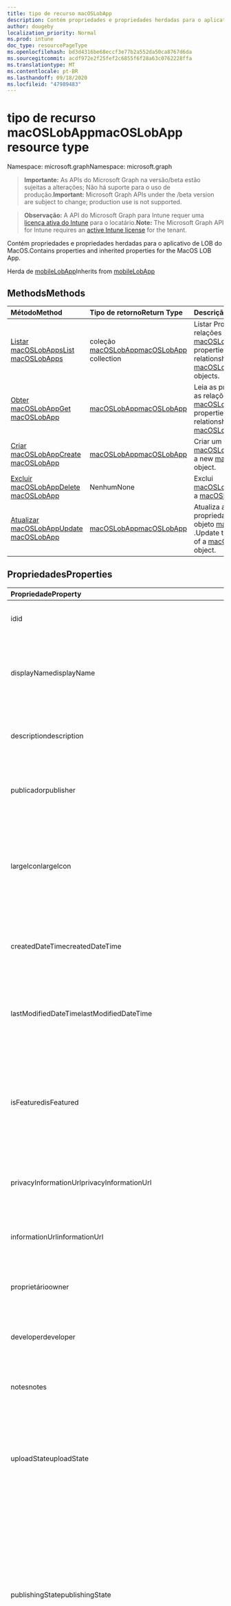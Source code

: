```yaml
---
title: tipo de recurso macOSLobApp
description: Contém propriedades e propriedades herdadas para o aplicativo de LOB do MacOS.
author: dougeby
localization_priority: Normal
ms.prod: intune
doc_type: resourcePageType
ms.openlocfilehash: bd3d4316be68eccf3e77b2a552da50ca8767d6da
ms.sourcegitcommit: acdf972e2f25fef2c6855f6f28a63c0762228ffa
ms.translationtype: MT
ms.contentlocale: pt-BR
ms.lasthandoff: 09/18/2020
ms.locfileid: "47989483"
---
```

# <a name="macoslobapp-resource-type"></a><span data-ttu-id="d0632-103">tipo de recurso macOSLobApp</span><span class="sxs-lookup"><span data-stu-id="d0632-103">macOSLobApp resource type</span></span>

<span data-ttu-id="d0632-104">Namespace: microsoft.graph</span><span class="sxs-lookup"><span data-stu-id="d0632-104">Namespace: microsoft.graph</span></span>

> <span data-ttu-id="d0632-105">**Importante:** As APIs do Microsoft Graph na versão/beta estão sujeitas a alterações; Não há suporte para o uso de produção.</span><span class="sxs-lookup"><span data-stu-id="d0632-105">**Important:** Microsoft Graph APIs under the /beta version are subject to change; production use is not supported.</span></span>

> <span data-ttu-id="d0632-106">**Observação:** A API do Microsoft Graph para Intune requer uma [licença ativa do Intune](https://go.microsoft.com/fwlink/?linkid=839381) para o locatário.</span><span class="sxs-lookup"><span data-stu-id="d0632-106">**Note:** The Microsoft Graph API for Intune requires an [active Intune license](https://go.microsoft.com/fwlink/?linkid=839381) for the tenant.</span></span>

<span data-ttu-id="d0632-107">Contém propriedades e propriedades herdadas para o aplicativo de LOB do MacOS.</span><span class="sxs-lookup"><span data-stu-id="d0632-107">Contains properties and inherited properties for the MacOS LOB App.</span></span>


<span data-ttu-id="d0632-108">Herda de [mobileLobApp](../resources/intune-apps-mobilelobapp.md)</span><span class="sxs-lookup"><span data-stu-id="d0632-108">Inherits from [mobileLobApp](../resources/intune-apps-mobilelobapp.md)</span></span>

## <a name="methods"></a><span data-ttu-id="d0632-109">Methods</span><span class="sxs-lookup"><span data-stu-id="d0632-109">Methods</span></span>
|<span data-ttu-id="d0632-110">Método</span><span class="sxs-lookup"><span data-stu-id="d0632-110">Method</span></span>|<span data-ttu-id="d0632-111">Tipo de retorno</span><span class="sxs-lookup"><span data-stu-id="d0632-111">Return Type</span></span>|<span data-ttu-id="d0632-112">Descrição</span><span class="sxs-lookup"><span data-stu-id="d0632-112">Description</span></span>|
|:---|:---|:---|
|[<span data-ttu-id="d0632-113">Listar macOSLobApps</span><span class="sxs-lookup"><span data-stu-id="d0632-113">List macOSLobApps</span></span>](../api/intune-apps-macoslobapp-list.md)|<span data-ttu-id="d0632-114">coleção [macOSLobApp](../resources/intune-apps-macoslobapp.md)</span><span class="sxs-lookup"><span data-stu-id="d0632-114">[macOSLobApp](../resources/intune-apps-macoslobapp.md) collection</span></span>|<span data-ttu-id="d0632-115">Listar Propriedades e relações dos objetos [macOSLobApp](../resources/intune-apps-macoslobapp.md) .</span><span class="sxs-lookup"><span data-stu-id="d0632-115">List properties and relationships of the [macOSLobApp](../resources/intune-apps-macoslobapp.md) objects.</span></span>|
|[<span data-ttu-id="d0632-116">Obter macOSLobApp</span><span class="sxs-lookup"><span data-stu-id="d0632-116">Get macOSLobApp</span></span>](../api/intune-apps-macoslobapp-get.md)|[<span data-ttu-id="d0632-117">macOSLobApp</span><span class="sxs-lookup"><span data-stu-id="d0632-117">macOSLobApp</span></span>](../resources/intune-apps-macoslobapp.md)|<span data-ttu-id="d0632-118">Leia as propriedades e as relações do objeto [macOSLobApp](../resources/intune-apps-macoslobapp.md) .</span><span class="sxs-lookup"><span data-stu-id="d0632-118">Read properties and relationships of the [macOSLobApp](../resources/intune-apps-macoslobapp.md) object.</span></span>|
|[<span data-ttu-id="d0632-119">Criar macOSLobApp</span><span class="sxs-lookup"><span data-stu-id="d0632-119">Create macOSLobApp</span></span>](../api/intune-apps-macoslobapp-create.md)|[<span data-ttu-id="d0632-120">macOSLobApp</span><span class="sxs-lookup"><span data-stu-id="d0632-120">macOSLobApp</span></span>](../resources/intune-apps-macoslobapp.md)|<span data-ttu-id="d0632-121">Criar um novo objeto [macOSLobApp](../resources/intune-apps-macoslobapp.md) .</span><span class="sxs-lookup"><span data-stu-id="d0632-121">Create a new [macOSLobApp](../resources/intune-apps-macoslobapp.md) object.</span></span>|
|[<span data-ttu-id="d0632-122">Excluir macOSLobApp</span><span class="sxs-lookup"><span data-stu-id="d0632-122">Delete macOSLobApp</span></span>](../api/intune-apps-macoslobapp-delete.md)|<span data-ttu-id="d0632-123">Nenhum</span><span class="sxs-lookup"><span data-stu-id="d0632-123">None</span></span>|<span data-ttu-id="d0632-124">Exclui [macOSLobApp](../resources/intune-apps-macoslobapp.md).</span><span class="sxs-lookup"><span data-stu-id="d0632-124">Deletes a [macOSLobApp](../resources/intune-apps-macoslobapp.md).</span></span>|
|[<span data-ttu-id="d0632-125">Atualizar macOSLobApp</span><span class="sxs-lookup"><span data-stu-id="d0632-125">Update macOSLobApp</span></span>](../api/intune-apps-macoslobapp-update.md)|[<span data-ttu-id="d0632-126">macOSLobApp</span><span class="sxs-lookup"><span data-stu-id="d0632-126">macOSLobApp</span></span>](../resources/intune-apps-macoslobapp.md)|<span data-ttu-id="d0632-127">Atualiza as propriedades de um objeto [macOSLobApp](../resources/intune-apps-macoslobapp.md) .</span><span class="sxs-lookup"><span data-stu-id="d0632-127">Update the properties of a [macOSLobApp](../resources/intune-apps-macoslobapp.md) object.</span></span>|

## <a name="properties"></a><span data-ttu-id="d0632-128">Propriedades</span><span class="sxs-lookup"><span data-stu-id="d0632-128">Properties</span></span>
|<span data-ttu-id="d0632-129">Propriedade</span><span class="sxs-lookup"><span data-stu-id="d0632-129">Property</span></span>|<span data-ttu-id="d0632-130">Tipo</span><span class="sxs-lookup"><span data-stu-id="d0632-130">Type</span></span>|<span data-ttu-id="d0632-131">Descrição</span><span class="sxs-lookup"><span data-stu-id="d0632-131">Description</span></span>|
|:---|:---|:---|
|<span data-ttu-id="d0632-132">id</span><span class="sxs-lookup"><span data-stu-id="d0632-132">id</span></span>|<span data-ttu-id="d0632-133">String</span><span class="sxs-lookup"><span data-stu-id="d0632-133">String</span></span>|<span data-ttu-id="d0632-134">Chave da entidade.</span><span class="sxs-lookup"><span data-stu-id="d0632-134">Key of the entity.</span></span> <span data-ttu-id="d0632-135">Herdado de [mobileApp](../resources/intune-shared-mobileapp.md)</span><span class="sxs-lookup"><span data-stu-id="d0632-135">Inherited from [mobileApp](../resources/intune-shared-mobileapp.md)</span></span>|
|<span data-ttu-id="d0632-136">displayName</span><span class="sxs-lookup"><span data-stu-id="d0632-136">displayName</span></span>|<span data-ttu-id="d0632-137">String</span><span class="sxs-lookup"><span data-stu-id="d0632-137">String</span></span>|<span data-ttu-id="d0632-138">O título do aplicativo importado ou definido pelo administrador.</span><span class="sxs-lookup"><span data-stu-id="d0632-138">The admin provided or imported title of the app.</span></span> <span data-ttu-id="d0632-139">Herdado de [mobileApp](../resources/intune-shared-mobileapp.md)</span><span class="sxs-lookup"><span data-stu-id="d0632-139">Inherited from [mobileApp](../resources/intune-shared-mobileapp.md)</span></span>|
|<span data-ttu-id="d0632-140">description</span><span class="sxs-lookup"><span data-stu-id="d0632-140">description</span></span>|<span data-ttu-id="d0632-141">String</span><span class="sxs-lookup"><span data-stu-id="d0632-141">String</span></span>|<span data-ttu-id="d0632-142">A descrição do aplicativo.</span><span class="sxs-lookup"><span data-stu-id="d0632-142">The description of the app.</span></span> <span data-ttu-id="d0632-143">Herdado de [mobileApp](../resources/intune-shared-mobileapp.md)</span><span class="sxs-lookup"><span data-stu-id="d0632-143">Inherited from [mobileApp](../resources/intune-shared-mobileapp.md)</span></span>|
|<span data-ttu-id="d0632-144">publicador</span><span class="sxs-lookup"><span data-stu-id="d0632-144">publisher</span></span>|<span data-ttu-id="d0632-145">String</span><span class="sxs-lookup"><span data-stu-id="d0632-145">String</span></span>|<span data-ttu-id="d0632-146">O publicador do aplicativo.</span><span class="sxs-lookup"><span data-stu-id="d0632-146">The publisher of the app.</span></span> <span data-ttu-id="d0632-147">Herdado de [mobileApp](../resources/intune-shared-mobileapp.md)</span><span class="sxs-lookup"><span data-stu-id="d0632-147">Inherited from [mobileApp](../resources/intune-shared-mobileapp.md)</span></span>|
|<span data-ttu-id="d0632-148">largeIcon</span><span class="sxs-lookup"><span data-stu-id="d0632-148">largeIcon</span></span>|[<span data-ttu-id="d0632-149">mimeContent</span><span class="sxs-lookup"><span data-stu-id="d0632-149">mimeContent</span></span>](../resources/intune-shared-mimecontent.md)|<span data-ttu-id="d0632-150">O ícone grande, a ser exibido nos detalhes do aplicativo e usado para o carregamento do ícone.</span><span class="sxs-lookup"><span data-stu-id="d0632-150">The large icon, to be displayed in the app details and used for upload of the icon.</span></span> <span data-ttu-id="d0632-151">Herdado de [mobileApp](../resources/intune-shared-mobileapp.md)</span><span class="sxs-lookup"><span data-stu-id="d0632-151">Inherited from [mobileApp](../resources/intune-shared-mobileapp.md)</span></span>|
|<span data-ttu-id="d0632-152">createdDateTime</span><span class="sxs-lookup"><span data-stu-id="d0632-152">createdDateTime</span></span>|<span data-ttu-id="d0632-153">DateTimeOffset</span><span class="sxs-lookup"><span data-stu-id="d0632-153">DateTimeOffset</span></span>|<span data-ttu-id="d0632-154">A data e a hora da criação do aplicativo.</span><span class="sxs-lookup"><span data-stu-id="d0632-154">The date and time the app was created.</span></span> <span data-ttu-id="d0632-155">Herdado de [mobileApp](../resources/intune-shared-mobileapp.md)</span><span class="sxs-lookup"><span data-stu-id="d0632-155">Inherited from [mobileApp](../resources/intune-shared-mobileapp.md)</span></span>|
|<span data-ttu-id="d0632-156">lastModifiedDateTime</span><span class="sxs-lookup"><span data-stu-id="d0632-156">lastModifiedDateTime</span></span>|<span data-ttu-id="d0632-157">DateTimeOffset</span><span class="sxs-lookup"><span data-stu-id="d0632-157">DateTimeOffset</span></span>|<span data-ttu-id="d0632-158">A data e a hora que o aplicativo foi modificado pela última vez.</span><span class="sxs-lookup"><span data-stu-id="d0632-158">The date and time the app was last modified.</span></span> <span data-ttu-id="d0632-159">Herdado de [mobileApp](../resources/intune-shared-mobileapp.md)</span><span class="sxs-lookup"><span data-stu-id="d0632-159">Inherited from [mobileApp](../resources/intune-shared-mobileapp.md)</span></span>|
|<span data-ttu-id="d0632-160">isFeatured</span><span class="sxs-lookup"><span data-stu-id="d0632-160">isFeatured</span></span>|<span data-ttu-id="d0632-161">Boolean</span><span class="sxs-lookup"><span data-stu-id="d0632-161">Boolean</span></span>|<span data-ttu-id="d0632-162">O valor que indica se o aplicativo está marcado como em destaque pelo administrador. Herdado de [mobileApp](../resources/intune-shared-mobileapp.md)</span><span class="sxs-lookup"><span data-stu-id="d0632-162">The value indicating whether the app is marked as featured by the admin. Inherited from [mobileApp](../resources/intune-shared-mobileapp.md)</span></span>|
|<span data-ttu-id="d0632-163">privacyInformationUrl</span><span class="sxs-lookup"><span data-stu-id="d0632-163">privacyInformationUrl</span></span>|<span data-ttu-id="d0632-164">String</span><span class="sxs-lookup"><span data-stu-id="d0632-164">String</span></span>|<span data-ttu-id="d0632-165">A URL da declaração de privacidade.</span><span class="sxs-lookup"><span data-stu-id="d0632-165">The privacy statement Url.</span></span> <span data-ttu-id="d0632-166">Herdado de [mobileApp](../resources/intune-shared-mobileapp.md)</span><span class="sxs-lookup"><span data-stu-id="d0632-166">Inherited from [mobileApp](../resources/intune-shared-mobileapp.md)</span></span>|
|<span data-ttu-id="d0632-167">informationUrl</span><span class="sxs-lookup"><span data-stu-id="d0632-167">informationUrl</span></span>|<span data-ttu-id="d0632-168">String</span><span class="sxs-lookup"><span data-stu-id="d0632-168">String</span></span>|<span data-ttu-id="d0632-169">A URL de informações adicionais.</span><span class="sxs-lookup"><span data-stu-id="d0632-169">The more information Url.</span></span> <span data-ttu-id="d0632-170">Herdado de [mobileApp](../resources/intune-shared-mobileapp.md)</span><span class="sxs-lookup"><span data-stu-id="d0632-170">Inherited from [mobileApp](../resources/intune-shared-mobileapp.md)</span></span>|
|<span data-ttu-id="d0632-171">proprietário</span><span class="sxs-lookup"><span data-stu-id="d0632-171">owner</span></span>|<span data-ttu-id="d0632-172">String</span><span class="sxs-lookup"><span data-stu-id="d0632-172">String</span></span>|<span data-ttu-id="d0632-173">O proprietário do conteúdo.</span><span class="sxs-lookup"><span data-stu-id="d0632-173">The owner of the app.</span></span> <span data-ttu-id="d0632-174">Herdado de [mobileApp](../resources/intune-shared-mobileapp.md)</span><span class="sxs-lookup"><span data-stu-id="d0632-174">Inherited from [mobileApp](../resources/intune-shared-mobileapp.md)</span></span>|
|<span data-ttu-id="d0632-175">developer</span><span class="sxs-lookup"><span data-stu-id="d0632-175">developer</span></span>|<span data-ttu-id="d0632-176">String</span><span class="sxs-lookup"><span data-stu-id="d0632-176">String</span></span>|<span data-ttu-id="d0632-177">O desenvolvedor do aplicativo.</span><span class="sxs-lookup"><span data-stu-id="d0632-177">The developer of the app.</span></span> <span data-ttu-id="d0632-178">Herdado de [mobileApp](../resources/intune-shared-mobileapp.md)</span><span class="sxs-lookup"><span data-stu-id="d0632-178">Inherited from [mobileApp](../resources/intune-shared-mobileapp.md)</span></span>|
|<span data-ttu-id="d0632-179">notes</span><span class="sxs-lookup"><span data-stu-id="d0632-179">notes</span></span>|<span data-ttu-id="d0632-180">String</span><span class="sxs-lookup"><span data-stu-id="d0632-180">String</span></span>|<span data-ttu-id="d0632-181">Anotações do aplicativo.</span><span class="sxs-lookup"><span data-stu-id="d0632-181">Notes for the app.</span></span> <span data-ttu-id="d0632-182">Herdado de [mobileApp](../resources/intune-shared-mobileapp.md)</span><span class="sxs-lookup"><span data-stu-id="d0632-182">Inherited from [mobileApp](../resources/intune-shared-mobileapp.md)</span></span>|
|<span data-ttu-id="d0632-183">uploadState</span><span class="sxs-lookup"><span data-stu-id="d0632-183">uploadState</span></span>|<span data-ttu-id="d0632-184">Int32</span><span class="sxs-lookup"><span data-stu-id="d0632-184">Int32</span></span>|<span data-ttu-id="d0632-185">O estado de upload.</span><span class="sxs-lookup"><span data-stu-id="d0632-185">The upload state.</span></span> <span data-ttu-id="d0632-186">Os valores possíveis são: 0- `Not Ready` , 1- `Ready` , 2- `Processing` .</span><span class="sxs-lookup"><span data-stu-id="d0632-186">Possible values are: 0 - `Not Ready`, 1 - `Ready`, 2 - `Processing`.</span></span> <span data-ttu-id="d0632-187">Herdado de [mobileApp](../resources/intune-shared-mobileapp.md)</span><span class="sxs-lookup"><span data-stu-id="d0632-187">Inherited from [mobileApp](../resources/intune-shared-mobileapp.md)</span></span>|
|<span data-ttu-id="d0632-188">publishingState</span><span class="sxs-lookup"><span data-stu-id="d0632-188">publishingState</span></span>|[<span data-ttu-id="d0632-189">mobileAppPublishingState</span><span class="sxs-lookup"><span data-stu-id="d0632-189">mobileAppPublishingState</span></span>](../resources/intune-apps-mobileapppublishingstate.md)|<span data-ttu-id="d0632-190">O estado de publicação do aplicativo.</span><span class="sxs-lookup"><span data-stu-id="d0632-190">The publishing state for the app.</span></span> <span data-ttu-id="d0632-191">O aplicativo não pode ser assinado, a menos que ele seja publicado.</span><span class="sxs-lookup"><span data-stu-id="d0632-191">The app cannot be assigned unless the app is published.</span></span> <span data-ttu-id="d0632-192">Herdado de [mobileApp](../resources/intune-shared-mobileapp.md).</span><span class="sxs-lookup"><span data-stu-id="d0632-192">Inherited from [mobileApp](../resources/intune-shared-mobileapp.md).</span></span> <span data-ttu-id="d0632-193">Os valores possíveis são: `notPublished`, `processing`, `published`.</span><span class="sxs-lookup"><span data-stu-id="d0632-193">Possible values are: `notPublished`, `processing`, `published`.</span></span>|
|<span data-ttu-id="d0632-194">isAssigned</span><span class="sxs-lookup"><span data-stu-id="d0632-194">isAssigned</span></span>|<span data-ttu-id="d0632-195">Boolean</span><span class="sxs-lookup"><span data-stu-id="d0632-195">Boolean</span></span>|<span data-ttu-id="d0632-196">O valor que indica se o aplicativo é atribuído a pelo menos um grupo.</span><span class="sxs-lookup"><span data-stu-id="d0632-196">The value indicating whether the app is assigned to at least one group.</span></span> <span data-ttu-id="d0632-197">Herdado de [mobileApp](../resources/intune-shared-mobileapp.md)</span><span class="sxs-lookup"><span data-stu-id="d0632-197">Inherited from [mobileApp](../resources/intune-shared-mobileapp.md)</span></span>|
|<span data-ttu-id="d0632-198">roleScopeTagIds</span><span class="sxs-lookup"><span data-stu-id="d0632-198">roleScopeTagIds</span></span>|<span data-ttu-id="d0632-199">Coleção de cadeias de caracteres</span><span class="sxs-lookup"><span data-stu-id="d0632-199">String collection</span></span>|<span data-ttu-id="d0632-200">Lista de IDs de marca de escopo para este aplicativo móvel.</span><span class="sxs-lookup"><span data-stu-id="d0632-200">List of scope tag ids for this mobile app.</span></span> <span data-ttu-id="d0632-201">Herdado de [mobileApp](../resources/intune-shared-mobileapp.md)</span><span class="sxs-lookup"><span data-stu-id="d0632-201">Inherited from [mobileApp](../resources/intune-shared-mobileapp.md)</span></span>|
|<span data-ttu-id="d0632-202">dependentAppCount</span><span class="sxs-lookup"><span data-stu-id="d0632-202">dependentAppCount</span></span>|<span data-ttu-id="d0632-203">Int32</span><span class="sxs-lookup"><span data-stu-id="d0632-203">Int32</span></span>|<span data-ttu-id="d0632-204">O número total de dependências do aplicativo filho.</span><span class="sxs-lookup"><span data-stu-id="d0632-204">The total number of dependencies the child app has.</span></span> <span data-ttu-id="d0632-205">Herdado de [mobileApp](../resources/intune-shared-mobileapp.md)</span><span class="sxs-lookup"><span data-stu-id="d0632-205">Inherited from [mobileApp](../resources/intune-shared-mobileapp.md)</span></span>|
|<span data-ttu-id="d0632-206">supersedingAppCount</span><span class="sxs-lookup"><span data-stu-id="d0632-206">supersedingAppCount</span></span>|<span data-ttu-id="d0632-207">Int32</span><span class="sxs-lookup"><span data-stu-id="d0632-207">Int32</span></span>|<span data-ttu-id="d0632-208">O número total de aplicativos que este aplicativo substitui direta ou indiretamente.</span><span class="sxs-lookup"><span data-stu-id="d0632-208">The total number of apps this app directly or indirectly supersedes.</span></span> <span data-ttu-id="d0632-209">Herdado de [mobileApp](../resources/intune-shared-mobileapp.md)</span><span class="sxs-lookup"><span data-stu-id="d0632-209">Inherited from [mobileApp](../resources/intune-shared-mobileapp.md)</span></span>|
|<span data-ttu-id="d0632-210">supersededAppCount</span><span class="sxs-lookup"><span data-stu-id="d0632-210">supersededAppCount</span></span>|<span data-ttu-id="d0632-211">Int32</span><span class="sxs-lookup"><span data-stu-id="d0632-211">Int32</span></span>|<span data-ttu-id="d0632-212">O número total de aplicativos que este aplicativo está substituindo direta ou indiretamente por.</span><span class="sxs-lookup"><span data-stu-id="d0632-212">The total number of apps this app is directly or indirectly superseded by.</span></span> <span data-ttu-id="d0632-213">Herdado de [mobileApp](../resources/intune-shared-mobileapp.md)</span><span class="sxs-lookup"><span data-stu-id="d0632-213">Inherited from [mobileApp](../resources/intune-shared-mobileapp.md)</span></span>|
|<span data-ttu-id="d0632-214">committedContentVersion</span><span class="sxs-lookup"><span data-stu-id="d0632-214">committedContentVersion</span></span>|<span data-ttu-id="d0632-215">String</span><span class="sxs-lookup"><span data-stu-id="d0632-215">String</span></span>|<span data-ttu-id="d0632-216">A versão do conteúdo interno confirmado.</span><span class="sxs-lookup"><span data-stu-id="d0632-216">The internal committed content version.</span></span> <span data-ttu-id="d0632-217">Herdado de [mobileLobApp](../resources/intune-apps-mobilelobapp.md)</span><span class="sxs-lookup"><span data-stu-id="d0632-217">Inherited from [mobileLobApp](../resources/intune-apps-mobilelobapp.md)</span></span>|
|<span data-ttu-id="d0632-218">fileName</span><span class="sxs-lookup"><span data-stu-id="d0632-218">fileName</span></span>|<span data-ttu-id="d0632-219">String</span><span class="sxs-lookup"><span data-stu-id="d0632-219">String</span></span>|<span data-ttu-id="d0632-220">O nome do arquivo do aplicativo Lob principal.</span><span class="sxs-lookup"><span data-stu-id="d0632-220">The name of the main Lob application file.</span></span> <span data-ttu-id="d0632-221">Herdado de [mobileLobApp](../resources/intune-apps-mobilelobapp.md)</span><span class="sxs-lookup"><span data-stu-id="d0632-221">Inherited from [mobileLobApp](../resources/intune-apps-mobilelobapp.md)</span></span>|
|<span data-ttu-id="d0632-222">size</span><span class="sxs-lookup"><span data-stu-id="d0632-222">size</span></span>|<span data-ttu-id="d0632-223">Int64</span><span class="sxs-lookup"><span data-stu-id="d0632-223">Int64</span></span>|<span data-ttu-id="d0632-224">O tamanho total, incluindo todos os arquivos carregados.</span><span class="sxs-lookup"><span data-stu-id="d0632-224">The total size, including all uploaded files.</span></span> <span data-ttu-id="d0632-225">Herdado de [mobileLobApp](../resources/intune-apps-mobilelobapp.md)</span><span class="sxs-lookup"><span data-stu-id="d0632-225">Inherited from [mobileLobApp](../resources/intune-apps-mobilelobapp.md)</span></span>|
|<span data-ttu-id="d0632-226">bundleId</span><span class="sxs-lookup"><span data-stu-id="d0632-226">bundleId</span></span>|<span data-ttu-id="d0632-227">String</span><span class="sxs-lookup"><span data-stu-id="d0632-227">String</span></span>|<span data-ttu-id="d0632-228">A ID do pacote.</span><span class="sxs-lookup"><span data-stu-id="d0632-228">The bundle id.</span></span>|
|<span data-ttu-id="d0632-229">minimumSupportedOperatingSystem</span><span class="sxs-lookup"><span data-stu-id="d0632-229">minimumSupportedOperatingSystem</span></span>|[<span data-ttu-id="d0632-230">macOSMinimumOperatingSystem</span><span class="sxs-lookup"><span data-stu-id="d0632-230">macOSMinimumOperatingSystem</span></span>](../resources/intune-apps-macosminimumoperatingsystem.md)|<span data-ttu-id="d0632-231">O valor do sistema de operacional mínimo aplicável.</span><span class="sxs-lookup"><span data-stu-id="d0632-231">The value for the minimum applicable operating system.</span></span>|
|<span data-ttu-id="d0632-232">buildNumber</span><span class="sxs-lookup"><span data-stu-id="d0632-232">buildNumber</span></span>|<span data-ttu-id="d0632-233">String</span><span class="sxs-lookup"><span data-stu-id="d0632-233">String</span></span>|<span data-ttu-id="d0632-234">O número de compilação do aplicativo de linha de negócios (LoB) MacOS.</span><span class="sxs-lookup"><span data-stu-id="d0632-234">The build number of MacOS Line of Business (LoB) app.</span></span>|
|<span data-ttu-id="d0632-235">versionNumber</span><span class="sxs-lookup"><span data-stu-id="d0632-235">versionNumber</span></span>|<span data-ttu-id="d0632-236">String</span><span class="sxs-lookup"><span data-stu-id="d0632-236">String</span></span>|<span data-ttu-id="d0632-237">O número da versão do aplicativo de linha de negócios (LoB) MacOS.</span><span class="sxs-lookup"><span data-stu-id="d0632-237">The version number of MacOS Line of Business (LoB) app.</span></span>|
|<span data-ttu-id="d0632-238">childApps</span><span class="sxs-lookup"><span data-stu-id="d0632-238">childApps</span></span>|<span data-ttu-id="d0632-239">coleção [macOSLobChildApp](../resources/intune-apps-macoslobchildapp.md)</span><span class="sxs-lookup"><span data-stu-id="d0632-239">[macOSLobChildApp](../resources/intune-apps-macoslobchildapp.md) collection</span></span>|<span data-ttu-id="d0632-240">A lista de aplicativos neste pacote de pacotes</span><span class="sxs-lookup"><span data-stu-id="d0632-240">The app list in this bundle package</span></span>|
|<span data-ttu-id="d0632-241">identityVersion</span><span class="sxs-lookup"><span data-stu-id="d0632-241">identityVersion</span></span>|<span data-ttu-id="d0632-242">String</span><span class="sxs-lookup"><span data-stu-id="d0632-242">String</span></span>|<span data-ttu-id="d0632-243">A versão da identidade.</span><span class="sxs-lookup"><span data-stu-id="d0632-243">The identity version.</span></span>|
|<span data-ttu-id="d0632-244">md5HashChunkSize</span><span class="sxs-lookup"><span data-stu-id="d0632-244">md5HashChunkSize</span></span>|<span data-ttu-id="d0632-245">Int32</span><span class="sxs-lookup"><span data-stu-id="d0632-245">Int32</span></span>|<span data-ttu-id="d0632-246">O tamanho da parte do hash MD5</span><span class="sxs-lookup"><span data-stu-id="d0632-246">The chunk size for MD5 hash</span></span>|
|<span data-ttu-id="d0632-247">md5Hash</span><span class="sxs-lookup"><span data-stu-id="d0632-247">md5Hash</span></span>|<span data-ttu-id="d0632-248">Coleção de cadeias de caracteres</span><span class="sxs-lookup"><span data-stu-id="d0632-248">String collection</span></span>|<span data-ttu-id="d0632-249">Os códigos de hash MD5</span><span class="sxs-lookup"><span data-stu-id="d0632-249">The MD5 hash codes</span></span>|
|<span data-ttu-id="d0632-250">ignoreVersionDetection</span><span class="sxs-lookup"><span data-stu-id="d0632-250">ignoreVersionDetection</span></span>|<span data-ttu-id="d0632-251">Boolean</span><span class="sxs-lookup"><span data-stu-id="d0632-251">Boolean</span></span>|<span data-ttu-id="d0632-252">Um booliano para controlar se a versão do aplicativo será usada para detectar o aplicativo depois que ele for instalado em um dispositivo.</span><span class="sxs-lookup"><span data-stu-id="d0632-252">A boolean to control whether the app's version will be used to detect the app after it is installed on a device.</span></span> <span data-ttu-id="d0632-253">Defina isso como true para aplicativos de linha de negócios (LoB) de macOS que usam um recurso de autoatualização.</span><span class="sxs-lookup"><span data-stu-id="d0632-253">Set this to true for macOS Line of Business (LoB) apps that use a self update feature.</span></span>|

## <a name="relationships"></a><span data-ttu-id="d0632-254">Relações</span><span class="sxs-lookup"><span data-stu-id="d0632-254">Relationships</span></span>
|<span data-ttu-id="d0632-255">Relação</span><span class="sxs-lookup"><span data-stu-id="d0632-255">Relationship</span></span>|<span data-ttu-id="d0632-256">Tipo</span><span class="sxs-lookup"><span data-stu-id="d0632-256">Type</span></span>|<span data-ttu-id="d0632-257">Descrição</span><span class="sxs-lookup"><span data-stu-id="d0632-257">Description</span></span>|
|:---|:---|:---|
|<span data-ttu-id="d0632-258">categories</span><span class="sxs-lookup"><span data-stu-id="d0632-258">categories</span></span>|<span data-ttu-id="d0632-259">Coleção [mobileAppCategory](../resources/intune-apps-mobileappcategory.md)</span><span class="sxs-lookup"><span data-stu-id="d0632-259">[mobileAppCategory](../resources/intune-apps-mobileappcategory.md) collection</span></span>|<span data-ttu-id="d0632-260">A lista de categorias para este aplicativo.</span><span class="sxs-lookup"><span data-stu-id="d0632-260">The list of categories for this app.</span></span> <span data-ttu-id="d0632-261">Herdado de [mobileApp](../resources/intune-shared-mobileapp.md)</span><span class="sxs-lookup"><span data-stu-id="d0632-261">Inherited from [mobileApp](../resources/intune-shared-mobileapp.md)</span></span>|
|<span data-ttu-id="d0632-262">assignments</span><span class="sxs-lookup"><span data-stu-id="d0632-262">assignments</span></span>|<span data-ttu-id="d0632-263">Coleção [mobileAppAssignment](../resources/intune-apps-mobileappassignment.md)</span><span class="sxs-lookup"><span data-stu-id="d0632-263">[mobileAppAssignment](../resources/intune-apps-mobileappassignment.md) collection</span></span>|<span data-ttu-id="d0632-264">A lista de atribuições de grupo para esse aplicativo móvel.</span><span class="sxs-lookup"><span data-stu-id="d0632-264">The list of group assignments for this mobile app.</span></span> <span data-ttu-id="d0632-265">Herdado de [mobileApp](../resources/intune-shared-mobileapp.md)</span><span class="sxs-lookup"><span data-stu-id="d0632-265">Inherited from [mobileApp](../resources/intune-shared-mobileapp.md)</span></span>|
|<span data-ttu-id="d0632-266">installSummary</span><span class="sxs-lookup"><span data-stu-id="d0632-266">installSummary</span></span>|[<span data-ttu-id="d0632-267">mobileAppInstallSummary</span><span class="sxs-lookup"><span data-stu-id="d0632-267">mobileAppInstallSummary</span></span>](../resources/intune-apps-mobileappinstallsummary.md)|<span data-ttu-id="d0632-268">Resumo de instalação do aplicativo móvel.</span><span class="sxs-lookup"><span data-stu-id="d0632-268">Mobile App Install Summary.</span></span> <span data-ttu-id="d0632-269">Herdado de [mobileApp](../resources/intune-shared-mobileapp.md)</span><span class="sxs-lookup"><span data-stu-id="d0632-269">Inherited from [mobileApp](../resources/intune-shared-mobileapp.md)</span></span>|
|<span data-ttu-id="d0632-270">deviceStatuses</span><span class="sxs-lookup"><span data-stu-id="d0632-270">deviceStatuses</span></span>|<span data-ttu-id="d0632-271">coleção [mobileAppInstallStatus](../resources/intune-apps-mobileappinstallstatus.md)</span><span class="sxs-lookup"><span data-stu-id="d0632-271">[mobileAppInstallStatus](../resources/intune-apps-mobileappinstallstatus.md) collection</span></span>|<span data-ttu-id="d0632-272">A lista de Estados de instalação para este aplicativo móvel.</span><span class="sxs-lookup"><span data-stu-id="d0632-272">The list of installation states for this mobile app.</span></span> <span data-ttu-id="d0632-273">Herdado de [mobileApp](../resources/intune-shared-mobileapp.md)</span><span class="sxs-lookup"><span data-stu-id="d0632-273">Inherited from [mobileApp](../resources/intune-shared-mobileapp.md)</span></span>|
|<span data-ttu-id="d0632-274">userStatuses</span><span class="sxs-lookup"><span data-stu-id="d0632-274">userStatuses</span></span>|<span data-ttu-id="d0632-275">coleção [userAppInstallStatus](../resources/intune-apps-userappinstallstatus.md)</span><span class="sxs-lookup"><span data-stu-id="d0632-275">[userAppInstallStatus](../resources/intune-apps-userappinstallstatus.md) collection</span></span>|<span data-ttu-id="d0632-276">A lista de Estados de instalação para este aplicativo móvel.</span><span class="sxs-lookup"><span data-stu-id="d0632-276">The list of installation states for this mobile app.</span></span> <span data-ttu-id="d0632-277">Herdado de [mobileApp](../resources/intune-shared-mobileapp.md)</span><span class="sxs-lookup"><span data-stu-id="d0632-277">Inherited from [mobileApp](../resources/intune-shared-mobileapp.md)</span></span>|
|<span data-ttu-id="d0632-278">relações</span><span class="sxs-lookup"><span data-stu-id="d0632-278">relationships</span></span>|<span data-ttu-id="d0632-279">coleção [mobileAppRelationship](../resources/intune-apps-mobileapprelationship.md)</span><span class="sxs-lookup"><span data-stu-id="d0632-279">[mobileAppRelationship](../resources/intune-apps-mobileapprelationship.md) collection</span></span>|<span data-ttu-id="d0632-280">O conjunto de relações diretas para este aplicativo.</span><span class="sxs-lookup"><span data-stu-id="d0632-280">The set of direct relationships for this app.</span></span> <span data-ttu-id="d0632-281">Herdado de [mobileApp](../resources/intune-shared-mobileapp.md)</span><span class="sxs-lookup"><span data-stu-id="d0632-281">Inherited from [mobileApp](../resources/intune-shared-mobileapp.md)</span></span>|
|<span data-ttu-id="d0632-282">contentVersions</span><span class="sxs-lookup"><span data-stu-id="d0632-282">contentVersions</span></span>|<span data-ttu-id="d0632-283">Coleção [mobileAppContent](../resources/intune-apps-mobileappcontent.md)</span><span class="sxs-lookup"><span data-stu-id="d0632-283">[mobileAppContent](../resources/intune-apps-mobileappcontent.md) collection</span></span>|<span data-ttu-id="d0632-284">A lista das versões de conteúdo deste aplicativo.</span><span class="sxs-lookup"><span data-stu-id="d0632-284">The list of content versions for this app.</span></span> <span data-ttu-id="d0632-285">Herdado de [mobileLobApp](../resources/intune-apps-mobilelobapp.md)</span><span class="sxs-lookup"><span data-stu-id="d0632-285">Inherited from [mobileLobApp](../resources/intune-apps-mobilelobapp.md)</span></span>|

## <a name="json-representation"></a><span data-ttu-id="d0632-286">Representação JSON</span><span class="sxs-lookup"><span data-stu-id="d0632-286">JSON Representation</span></span>
<span data-ttu-id="d0632-287">Veja a seguir uma representação JSON do recurso.</span><span class="sxs-lookup"><span data-stu-id="d0632-287">Here is a JSON representation of the resource.</span></span>
<!-- {
  "blockType": "resource",
  "keyProperty": "id",
  "@odata.type": "microsoft.graph.macOSLobApp"
}
-->
``` json
{
  "@odata.type": "#microsoft.graph.macOSLobApp",
  "id": "String (identifier)",
  "displayName": "String",
  "description": "String",
  "publisher": "String",
  "largeIcon": {
    "@odata.type": "microsoft.graph.mimeContent",
    "type": "String",
    "value": "binary"
  },
  "createdDateTime": "String (timestamp)",
  "lastModifiedDateTime": "String (timestamp)",
  "isFeatured": true,
  "privacyInformationUrl": "String",
  "informationUrl": "String",
  "owner": "String",
  "developer": "String",
  "notes": "String",
  "uploadState": 1024,
  "publishingState": "String",
  "isAssigned": true,
  "roleScopeTagIds": [
    "String"
  ],
  "dependentAppCount": 1024,
  "supersedingAppCount": 1024,
  "supersededAppCount": 1024,
  "committedContentVersion": "String",
  "fileName": "String",
  "size": 1024,
  "bundleId": "String",
  "minimumSupportedOperatingSystem": {
    "@odata.type": "microsoft.graph.macOSMinimumOperatingSystem",
    "v10_7": true,
    "v10_8": true,
    "v10_9": true,
    "v10_10": true,
    "v10_11": true,
    "v10_12": true,
    "v10_13": true,
    "v10_14": true,
    "v10_15": true
  },
  "buildNumber": "String",
  "versionNumber": "String",
  "childApps": [
    {
      "@odata.type": "microsoft.graph.macOSLobChildApp",
      "bundleId": "String",
      "buildNumber": "String",
      "versionNumber": "String"
    }
  ],
  "identityVersion": "String",
  "md5HashChunkSize": 1024,
  "md5Hash": [
    "String"
  ],
  "ignoreVersionDetection": true
}
```






